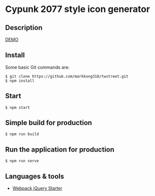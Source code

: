 # Cypunk 2077 style icon generator

## Description

[DEMO](markkong318.github.io/twstreet)

## Install

Some basic Git commands are:

```
$ git clone https://github.com/markkong318/twstreet.git
$ npm install
```

## Start

```
$ npm start
```

## Simple build for production

```
$ npm run build
```

## Run the application for production

```
$ npm run serve
```

## Languages & tools
- [Webpack jQuery Starter](https://github.com/mohamedsamara/webpack-jquery-starter.git)
